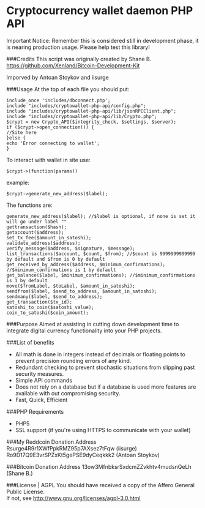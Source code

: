 Cryptocurrency wallet daemon PHP API
=============
Important Notice: Remember this is considered still in development phase, it is nearing production usage. Please help test this library!

###Credits
This script was originally created by Shane B.
https://github.com/Xenland/Bitcoin-Development-Kit

Imporved by Antoan Stoykov and iisurge

###Usage
At the top of each file you should put: 

    include_once 'includes/dbconnect.php';
    include "includes/cryptowallet-php-api/config.php";
    include "includes/cryptowallet-php-api/lib/jsonRPCClient.php";
    include "includes/cryptowallet-php-api/lib/Crypto.php";
    $crypt = new Crypto_API($integrity_check, $settings, $server);
    if ($crypt->open_connection()) {
    //Site here
    }else {
    echo 'Error connecting to wallet';
    }
    
To interact with wallet in site use: 

    $crypt->(function(params))
example:

    $crypt->generate_new_address($label);
    
The functions are:

    generate_new_address($label); //$label is optional, if none is set it will go under label ""
    gettransaction($hash);
    getaccount($address);
    set_tx_fee($amount_in_satoshi);
    validate_address($address);
    verify_message($address, $signature, $message);
    list_transactions($account, $count, $from); //$count is 9999999999999 by default and $from is 0 by default
    get_received_by_address($address, $minimum_confirmations); //$minimum_confirmations is 1 by default
    get_balance($label, $minimum_confirmations); //$minimum_confirmations is 1 by default
    move($fromLabel, $toLabel, $amount_in_satoshi);
    sendfrom($label, $send_to_address, $amount_in_satoshi);
    sendmany($label, $send_to_address);
    get_transaction($tx_id);
    satoshi_to_coin($satoshi_value);
    coin_to_satoshi($coin_amount);
     
    
    
    
  

###Purpose
Aimed at assisting in cutting down development time to integrate digital currency functionality into your PHP projects.

###List of benefits
* All math is done in integers instead of decimals or floating points to prevent precision rounding errors of any kind.
* Redundant checking to prevent stochastic situations from slipping past security measures.
* Simple API commands
* Does not rely on a database but if a database is used more features are available with out compromising security.
* Fast, Quick, Efficient

###PHP Requirements
* PHP5
* SSL support (if you're using HTTPS to communicate with your wallet)

###My Reddcoin Donation Address
    Rsurge4R9r1XWfPpkRMZ95p7AXsez7tFqw (iisurge)
    Ro9D17Q9E3vrSPZxKt5gePSE9dyCeqkkk2 (Antoan Stoykov)

###Bitcoin Donation Address
    13ow3MfnbksrSxdcmZZvkhtv4mudsnQeLh (Shane B.)

###License | AGPL
    You should have received a copy of the Affero General Public License.  
	If not, see http://www.gnu.org/licenses/agpl-3.0.html
